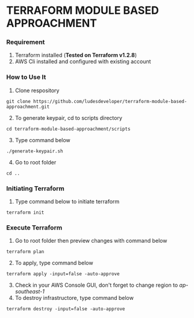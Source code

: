 # **TERRAFORM MODULE BASED APPROACHMENT**
### **Requirement**
1. Terraform installed (**Tested on Terraform v1.2.8**)
2. AWS Cli installed and configured with existing account
### **How to Use It**
1. Clone respository
```
git clone https://github.com/ludesdeveloper/terraform-module-based-approachment.git
```
2. To generate keypair, cd to scripts directory
```
cd terraform-module-based-approachment/scripts
```
3. Type command below
```
./generate-keypair.sh
```
4. Go to root folder
```
cd ..
```
### **Initiating Terraform**
1. Type command below to initiate terraform
```
terraform init
```
### **Execute Terraform**
1. Go to root folder then preview changes with command below
```
terraform plan
```
2. To apply, type command below
```
terraform apply -input=false -auto-approve
```
3. Check in your AWS Console GUI, don't forget to change region to *ap-southeast-1*
4. To destroy infrastructore, type command below
```
terraform destroy -input=false -auto-approve
```
